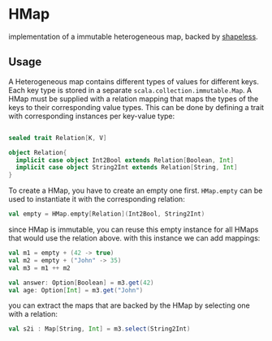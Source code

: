 # HMap

implementation of a immutable heterogeneous map, backed by [shapeless](http://github.com/milessabin/shapeless).

## Usage

A Heterogeneous map contains different types of values for different keys. Each key type is stored in a separate `scala.collection.immutable.Map`. A HMap must be supplied with a relation mapping that maps the types of the keys to their corresponding value types. This can be done by defining a trait with corresponding instances per key-value type: 

```scala

sealed trait Relation[K, V]

object Relation{
  implicit case object Int2Bool extends Relation[Boolean, Int]
  implicit case object String2Int extends Relation[String, Int]
}
```

To create a HMap, you have to create an empty one first. `HMap.empty` can be used to instantiate it with the corresponding relation:

```scala
val empty = HMap.empty[Relation](Int2Bool, String2Int)
```

since HMap is immutable, you can reuse this empty instance for all HMaps that would use the relation above. with this instance we can add mappings:

```scala
val m1 = empty + (42 -> true)
val m2 = empty + ("John" -> 35)
val m3 = m1 ++ m2

val answer: Option[Boolean] = m3.get(42)
val age: Option[Int] = m3.get("John")
```

you can extract the maps that are backed by the HMap by selecting one with a relation:

```scala
val s2i : Map[String, Int] = m3.select(String2Int)
```
